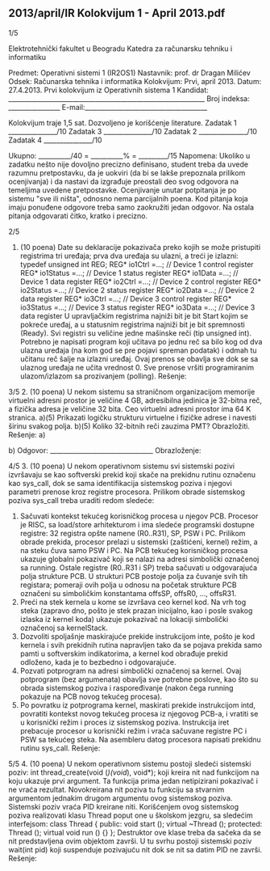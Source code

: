 2013/april/IR Kolokvijum 1 - April 2013.pdf
--------------------------------------------------------------------------------


1/5

Elektrotehnički fakultet u Beogradu
Katedra za računarsku tehniku i informatiku

Predmet: Operativni sistemi 1 (IR2OS1)
Nastavnik: prof. dr Dragan Milićev
Odsek: Računarska tehnika i informatika
Kolokvijum: Prvi, april 2013.
Datum: 27.4.2013.
Prvi kolokvijum iz Operativnih sistema 1
Kandidat: _____________________________________________________________
Broj indeksa: ________________  E-mail:______________________________________

Kolokvijum traje 1,5 sat. Dozvoljeno je korišćenje literature.
Zadatak 1 _______________/10   Zadatak 3 _______________/10
Zadatak 2 _______________/10   Zadatak 4 _______________/10

Ukupno: __________/40 = __________% = _________/15
Napomena: Ukoliko u zadatku nešto nije dovoljno precizno definisano, student treba da
uvede razumnu pretpostavku, da je uokviri (da bi se lakše prepoznala prilikom ocenjivanja) i
da  nastavi da  izgrađuje  preostali  deo  svog  odgovora  na  temeljima  uvedene  pretpostavke.
Ocenjivanje unutar potpitanja je po sistemu "sve ili ništa", odnosno nema parcijalnih poena.
Kod pitanja koja imaju ponuđene odgovore treba samo zaokružiti jedan  odgovor.  Na  ostala
pitanja odgovarati čitko, kratko i precizno.


2/5
1. (10 poena)
Date su deklaracije pokazivača preko kojih se može pristupiti registrima tri uređaja; prva dva
uređaja su ulazni, a treći je izlazni:
typedef unsigned int REG;
REG* io1Ctrl =...;   // Device 1 control register
REG* io1Status =...; // Device 1 status register
REG* io1Data =...;   // Device 1 data register
REG* io2Ctrl =...;   // Device 2 control register
REG* io2Status =...; // Device 2 status register
REG* io2Data =...;   // Device 2 data register
REG* io3Ctrl =...;   // Device 3 control register
REG* io3Status =...; // Device 3 status register
REG* io3Data =...;   // Device 3 data register
U upravljačkim registrima najniži bit je bit Start kojim se pokreće uređaj, a u statusnim
registrima najniži bit je bit spremnosti (Ready). Svi registri su veličine jedne mašinske reči
(tip unsigned int).
Potrebno je napisati program koji učitava po jednu reč sa bilo kog od dva ulazna uređaja (na
kom god se pre pojavi spreman podatak) i odmah tu učitanu reč šalje na izlazni uređaj. Ovaj
prenos  se obavlja sve dok  se  sa  ulaznog  uređaja  ne  učita  vrednost  0. Sve  prenose vršiti
programiranim ulazom/izlazom sa prozivanjem (polling).
Rešenje:

3/5
2. (10 poena)
U nekom sistemu sa straničnom organizacijom memorije virtuelni adresni prostor je veličine
4 GB,  adresibilna  jedinica  je  32-bitna reč, a fizička adresa je veličine 32 bita. Ceo virtuelni
adresni prostor ima 64 K stranica.
a)(5) Prikazati logičku strukturu virtuelne i fizičke adrese i navesti širinu svakog polja.
b)(5) Koliko 32-bitnih reči zauzima PMT? Obrazložiti.
Rešenje:
a)


b) Odgovor: ________________________________
Obrazloženje:

4/5
3. (10 poena)
U  nekom  operativnom sistemu svi sistemski pozivi izvršavaju se kao softverski prekid koji
skače  na  prekidnu  rutinu  označenu  kao sys_call,  dok  se  sama  identifikacija  sistemskog
poziva  i  njegovi  parametri  prenose  kroz  registre  procesora.  Prilikom  obrade  sistemskog
poziva sys_call treba uraditi redom sledeće:
1. Sačuvati  kontekst tekućeg korisničkog procesa  u  njegov  PCB.  Procesor je  RISC,  sa
load/store arhitekturom i ima sledeće programski dostupne registre: 32 registra opšte namene
(R0..R31),  SP,  PSW  i  PC.  Prilikom  obrade prekida, procesor prelazi u sistemski (zaštićeni,
kernel) režim, a na steku čuva samo PSW i PC. Na PCB tekućeg korisničkog procesa ukazuje
globalni pokazivač koji se nalazi na adresi simbolički označenoj sa running.  Ostale  registre
(R0..R31  i  SP)  treba  sačuvati u odgovarajuća polja strukture PCB. U strukturi PCB postoje
polja za čuvanje svih tih registara; pomeraji ovih polja u odnosu na početak strukture PCB
označeni su simboličkim konstantama offsSP, offsR0, ..., offsR31.
2. Preći na stek kernela u kome se izvršava ceo kernel kod. Na vrh tog steka (zapravo dno,
pošto je stek prazan inicijalno, kao i posle svakog izlaska iz kernel koda) ukazuje pokazivač
na lokaciji simbolički označenoj sa kernelStack.
3. Dozvoliti spoljašnje maskirajuće prekide instrukcijom inte, pošto je kod kernela i svih
prekidnih rutina napravljen tako da se pojava prekida samo pamti u softverskim indikatorima,
a kernel kod obrađuje prekid odloženo, kada je to bezbedno i odgovarajuće.
4.  Pozvati  potprogram  na  adresi  simbolički  označenoj  sa kernel.  Ovaj potprogram (bez
argumenata) obavlja  sve  potrebne  poslove,  kao  što  su  obrada  sistemskog  poziva  i
raspoređivanje (nakon čega running pokazuje na PCB novog tekućeg procesa).
5.  Po  povratku  iz  potprograma kernel,  maskirati  prekide instrukcijom intd,  povratiti
kontekst novog tekućeg procesa iz njegovog PCB-a, i vratiti se u korisnički režim i proces iz
sistemskog  poziva. Instrukcija iret prebacuje procesor u korisnički režim i vraća sačuvane
registre PC i PSW sa tekućeg steka.
Na asembleru datog procesora napisati prekidnu rutinu sys_call.
Rešenje:

5/5
4. (10 poena)
U nekom operativnom sistemu postoji sledeći sistemski poziv:
int thread_create(void (*)(void*), void*);
koji kreira  nit  nad  funkcijom  na  koju  ukazuje  prvi  argument. Ta  funkcija  prima  jedan
netipizirani pokazivač i ne vraća rezultat. Novokreirana  nit  poziva  tu  funkciju  sa  stvarnim
argumentom  jednakim  drugom  argumentu  ovog  sistemskog  poziva. Sistemski poziv vraća
PID kreirane niti.
Korišćenjem ovog sistemskog poziva realizovati klasu Thread poput one u školskom jezgru,
sa sledećim interfejsom:
class Thread {
public:
  void start ();
  virtual ~Thread ();
protected:
  Thread ();
  virtual void run () {}
};
Destruktor ove klase treba da sačeka da se nit predstavljena ovim objektom završi. U tu svrhu
postoji  sistemski  poziv wait(int pid) koji suspenduje pozivajuću nit dok se nit sa datim
PID ne završi.
Rešenje:
